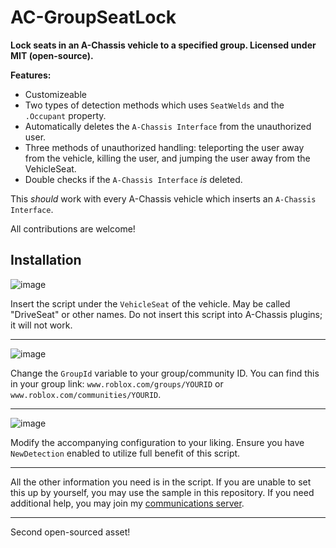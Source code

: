 # AC-GroupSeatLock
**Lock seats in an A-Chassis vehicle to a specified group. Licensed under MIT (open-source).**

**Features:**
* Customizeable
* Two types of detection methods which uses `SeatWelds` and the `.Occupant` property.
* Automatically deletes the `A-Chassis Interface` from the unauthorized user.
* Three methods of unauthorized handling: teleporting the user away from the vehicle, killing the user, and jumping the user away from the VehicleSeat.
* Double checks if the `A-Chassis Interface` *is* deleted.


This *should* work with every A-Chassis vehicle which inserts an `A-Chassis Interface`.

All contributions are welcome!

## Installation

![image](https://github.com/user-attachments/assets/1f503dd9-a6d1-4a1e-acc5-690a55e347d1)

Insert the script under the `VehicleSeat` of the vehicle. May be called "DriveSeat" or other names. 
Do not insert this script into A-Chassis plugins; it will not work.

---

![image](https://github.com/user-attachments/assets/d0432b6f-fd53-495d-9d09-f5010849e331)

Change the `GroupId` variable to your group/community ID. 
You can find this in your group link: `www.roblox.com/groups/YOURID` or `www.roblox.com/communities/YOURID`.

---

![image](https://github.com/user-attachments/assets/06e31cd4-1dad-438a-af61-60535bb11764)

Modify the accompanying configuration to your liking. Ensure you have `NewDetection` enabled to utilize full benefit of this script.

---


All the other information you need is in the script. If you are unable to set this up by yourself, you may use the sample in this repository. If you need additional help, you may join my [communications server](illinois-roadbuff.github.io/to/dis-primary).

---

Second open-sourced asset!
